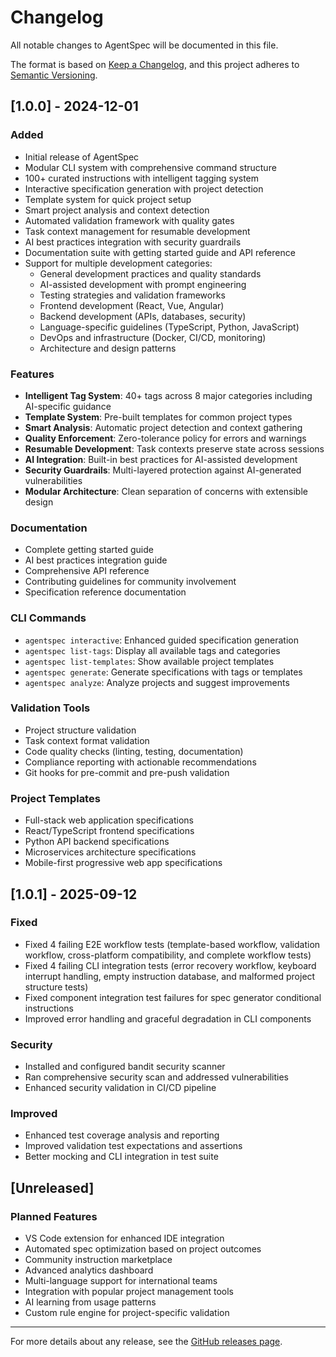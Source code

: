 # Changelog

All notable changes to AgentSpec will be documented in this file.

The format is based on [Keep a Changelog](https://keepachangelog.com/en/1.0.0/),
and this project adheres to [Semantic Versioning](https://semver.org/spec/v2.0.0.html).

## [1.0.0] - 2024-12-01

### Added
- Initial release of AgentSpec
- Modular CLI system with comprehensive command structure
- 100+ curated instructions with intelligent tagging system
- Interactive specification generation with project detection
- Template system for quick project setup
- Smart project analysis and context detection
- Automated validation framework with quality gates
- Task context management for resumable development
- AI best practices integration with security guardrails
- Documentation suite with getting started guide and API reference
- Support for multiple development categories:
  - General development practices and quality standards
  - AI-assisted development with prompt engineering
  - Testing strategies and validation frameworks
  - Frontend development (React, Vue, Angular)
  - Backend development (APIs, databases, security)
  - Language-specific guidelines (TypeScript, Python, JavaScript)
  - DevOps and infrastructure (Docker, CI/CD, monitoring)
  - Architecture and design patterns

### Features
- **Intelligent Tag System**: 40+ tags across 8 major categories including AI-specific guidance
- **Template System**: Pre-built templates for common project types
- **Smart Analysis**: Automatic project detection and context gathering
- **Quality Enforcement**: Zero-tolerance policy for errors and warnings
- **Resumable Development**: Task contexts preserve state across sessions
- **AI Integration**: Built-in best practices for AI-assisted development
- **Security Guardrails**: Multi-layered protection against AI-generated vulnerabilities
- **Modular Architecture**: Clean separation of concerns with extensible design

### Documentation
- Complete getting started guide
- AI best practices integration guide
- Comprehensive API reference
- Contributing guidelines for community involvement
- Specification reference documentation

### CLI Commands
- `agentspec interactive`: Enhanced guided specification generation
- `agentspec list-tags`: Display all available tags and categories
- `agentspec list-templates`: Show available project templates
- `agentspec generate`: Generate specifications with tags or templates
- `agentspec analyze`: Analyze projects and suggest improvements

### Validation Tools
- Project structure validation
- Task context format validation
- Code quality checks (linting, testing, documentation)
- Compliance reporting with actionable recommendations
- Git hooks for pre-commit and pre-push validation

### Project Templates
- Full-stack web application specifications
- React/TypeScript frontend specifications
- Python API backend specifications
- Microservices architecture specifications
- Mobile-first progressive web app specifications

## [1.0.1] - 2025-09-12

### Fixed
- Fixed 4 failing E2E workflow tests (template-based workflow, validation workflow, cross-platform compatibility, and complete workflow tests)
- Fixed 4 failing CLI integration tests (error recovery workflow, keyboard interrupt handling, empty instruction database, and malformed project structure tests)
- Fixed component integration test failures for spec generator conditional instructions
- Improved error handling and graceful degradation in CLI components

### Security
- Installed and configured bandit security scanner
- Ran comprehensive security scan and addressed vulnerabilities
- Enhanced security validation in CI/CD pipeline

### Improved
- Enhanced test coverage analysis and reporting
- Improved validation test expectations and assertions
- Better mocking and CLI integration in test suite

## [Unreleased]

### Planned Features
- VS Code extension for enhanced IDE integration
- Automated spec optimization based on project outcomes
- Community instruction marketplace
- Advanced analytics dashboard
- Multi-language support for international teams
- Integration with popular project management tools
- AI learning from usage patterns
- Custom rule engine for project-specific validation

---

For more details about any release, see the [GitHub releases page](https://github.com/yourusername/agentspec/releases).